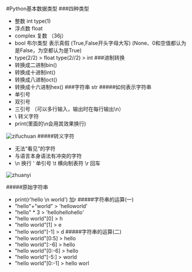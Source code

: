 #Python基本数据类型
###四种类型
 - 整数 int type(1)
 - 浮点数 float
 - complex 复数 （36j）
 - bool 布尔类型 表示真假 (True,False开头字母大写)
 (None、0和空值都认为是False，为空都认为是True)
 - type(2/2) > float type(2//2) > int
###进制转换
 - 转换成二进制bin()
 - 转换成十进制int()
 - 转换成八进制oct()
 - 转换成十六进制hex()
###字符串 str
#####如何表示字符串
 - 单引号
 - 双引号
 - 三引号 （可以多行输入，输出时在每行输出\n）
 - \ 转义字符
 - print(里面的\n会用其效果换行)
 
![zifuchuan](https://i.loli.net/2018/04/08/5aca162da911f.png)
#####转义字符
 - 无法“看见”的字符
 - 与语言本身语法有冲突的字符
 - \n 换行 \' 单引号 \t 横向制表符 \r 回车

![zhuanyi](https://i.loli.net/2018/04/08/5aca1b1ecfe26.png)

#####原始字符串
 - print(r'hello \n world') 加r
#####字符串的运算(一)
 - "hello"+"world" > 'helloworld'
 - "hello" * 3 > 'hellohellohello'
 - "hello world"[0] > h 
 - "hello world"[1] > e
 - "hello world"[-1] > d
#####字符串的运算(二)
 - "hello world"[0:5] > hello
 - "hello world"[:-6] > hello
 - "hello world"[0:-6] > hello
 - "hello world"[-5:] > world
 - "hello world"[0:-1] > hello worl
